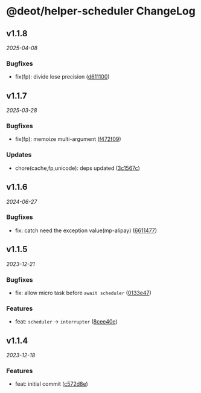 # @deot/helper-scheduler ChangeLog

## v1.1.8

_2025-04-08_

### Bugfixes

- fix(fp): divide lose precision ([d611100](https://github.com/deot/helper/commit/d611100d492930bbe4cba2483afe1f85dbb5d271))

## v1.1.7

_2025-03-28_

### Bugfixes

- fix(fp): memoize multi-argument ([f472f09](https://github.com/deot/helper/commit/f472f0920c8855823d1e6504388f34914118f298))

### Updates

- chore(cache,fp,unicode): deps updated ([3c1567c](https://github.com/deot/helper/commit/3c1567ca60eaa19e78e52e52945d75eeb6b7c2a0))

## v1.1.6

_2024-06-27_

### Bugfixes

- fix: catch need the exception value(mp-alipay) ([6611477](https://github.com/deot/helper/commit/661147703e8f19acb22928b5272b9cabe2af3eed))

## v1.1.5

_2023-12-21_

### Bugfixes

- fix: allow micro task before `await scheduler` ([0133e47](https://github.com/deot/helper/commit/0133e4717576c708d773a3f170477222abbdf881))

### Features

- feat: `scheduler` -> `interrupter` ([8cee40e](https://github.com/deot/helper/commit/8cee40e634c92334ac209558fe9e0b146c39ef9b))

## v1.1.4

_2023-12-18_

### Features

- feat: initial commit ([c572d8e](https://github.com/deot/helper/commit/c572d8e24340302ffe3ed4683062119cfe94ffe5))
